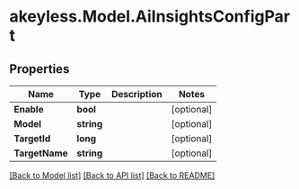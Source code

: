 # akeyless.Model.AiInsightsConfigPart

## Properties

Name | Type | Description | Notes
------------ | ------------- | ------------- | -------------
**Enable** | **bool** |  | [optional] 
**Model** | **string** |  | [optional] 
**TargetId** | **long** |  | [optional] 
**TargetName** | **string** |  | [optional] 

[[Back to Model list]](../README.md#documentation-for-models) [[Back to API list]](../README.md#documentation-for-api-endpoints) [[Back to README]](../README.md)

